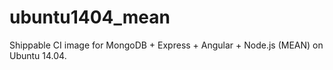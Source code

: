 ubuntu1404_mean
===============

Shippable CI image for MongoDB + Express + Angular + Node.js (MEAN) on Ubuntu 14.04.
